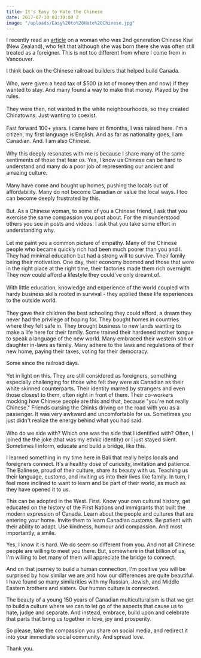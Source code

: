 ```yaml
---
title: It's Easy to Hate the Chinese
date: 2017-07-10 03:19:00 Z
image: "/uploads/Easy%20to%20Hate%20Chinese.jpg"
---
```


I recently read an [article](http://www.nzherald.co.nz/nz/news/article.cfm?c_id=1&objectid=11886666) on a woman who was 2nd generation Chinese Kiwi (New Zealand), who felt that although she was born there she was often still treated as a foreigner. This is not too different from where I come from in Vancouver. 

I think back on the Chinese railroad builders that helped build Canada.\
\
Who, were given a head tax of $500 (a lot of money then and now) if they wanted to stay. And many found a way to make that money. Played by the rules.\
\
They were then, not wanted in the white neighbourhoods, so they created Chinatowns. Just wanting to coexist.\
\
Fast forward 100\+ years. I came here at 6months, I was raised here. I'm a citizen, my first language is English. And as far as nationality goes, I am Canadian. And. I am also Chinese.\
\
Why this deeply resonates with me is because I share many of the same sentiments of those that fear us. Yes, I know us Chinese can be hard to understand and many do a poor job of representing our ancient and amazing culture.\
\
Many have come and bought up homes, pushing the locals out of affordability. Many do not become Canadian or value the local ways. I too can become deeply frustrated by this.\
\
But. As a Chinese woman, to some of you a Chinese friend, I ask that you exercise the same compassion you post about. For the misunderstood others you see in posts and videos. I ask that you take some effort in understanding why.\
\
Let me paint you a common picture of empathy. Many of the Chinese people who became quickly rich had been much poorer than you and I. They had minimal education but had a strong will to survive. Their family being their motivation. One day, their economy boomed and those that were in the right place at the right time, their factories made them rich overnight. They now could afford a lifestyle they could've only dreamt of.\
\
With little education, knowledge and experience of the world coupled with hardy business skills rooted in survival - they applied these life experiences to the outside world.\
\
They gave their children the best schooling they could afford, a dream they never had the privilege of hoping for. They bought homes in countries where they felt safe in. They brought business to new lands wanting to make a life here for their family. Some trained their hardened mother tongue to speak a language of the new world. Many embraced their western son or daughter in-laws as family. Many adhere to the laws and regulations of their new home, paying their taxes, voting for their democracy.

Some since the railroad days.\
\
Yet in light on this. They are still considered as foreigners, something especially challenging for those who felt they were as Canadian as their white skinned counterparts. Their identity marred by strangers and even those closest to them, often right in front of them. Their co-workers mocking how Chinese people are this and that, because "you're not really Chinese." Friends cursing the Chinks driving on the road with you as a passenger. It was very awkward and uncomfortable for us. Sometimes you just didn't realize the energy behind what you had said.\
\
Who do we side with? Which one was the side that I identified with? Often, I joined the the joke (that was my ethnic identity) or I just stayed silent. Sometimes I inform, educate and build a bridge, like this.

I learned something in my time here in Bali that really helps locals and foreigners connect. It's a healthy dose of curiosity, invitation and patience. The Balinese, proud of their culture, share its beauty with us. Teaching us their language, customs, and inviting us into their lives like family. In turn, I feel more inclined to want to learn and be part of their world, as much as they have opened it to us.

This can be adopted in the West. First. Know your own cultural history, get educated on the history of the First Nations and immigrants that built the modern expression of Canada. Learn about the people and cultures that are entering your home. Invite them to learn Canadian customs. Be patient with their ability to adapt. Use kindness, humour and compassion. And most importantly, a smile.

Yes, I know it is hard. We do seem so different from you. And not all Chinese people are willing to meet you there. But, somewhere in that billion of us, I'm willing to bet many of them will appreciate the bridge to connect.

And on that journey to build a human connection, I'm positive you will be surprised by how similar we are and how our differences are quite beautiful. I have found so many similarities with my Russian, Jewish, and Middle Eastern brothers and sisters. Our human culture is connected.

The beauty of a young 150 years of Canadian multiculturalism is that we get to build a culture where we can to let go of the aspects that cause us to hate, judge and separate. And instead, embrace, build upon and celebrate that parts that bring us together in love, joy and prosperity.

So please, take the compassion you share on social media, and redirect it into your immediate social community. And spread love.

Thank you.
